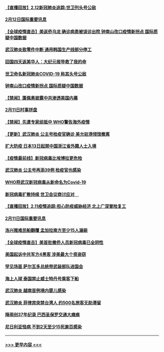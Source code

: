 #### [【直播回放】2.12新冠肺炎追踪:世卫列头号公敌](../pages/prog202/a102775541.md?t=02122333) 
#### [2月12日国际重要讯息](../pages/prog202/a102775437.md?t=02122333) 
#### [【全球疫情直击】美返侨乌龙 确诊病患被误诊出院 钟南山改口疫情新拐点 国际质疑中国数据](../pages/prog202/a102775378.md?t=02122333) 
#### [武汉肺炎致零件中断 通用韩国生产线部分停工](../pages/prog202/a102775365.md?t=02122333) 
#### [回国四天返美华人：大纪元报导救了我的命](../pages/prog202/a102775342.md?t=02122333) 
#### [世卫命名新冠肺炎COVID-19 称其头号公敌](../pages/prog202/a102775196.md?t=02122333) 
#### [钟南山改口疫情新拐点 国际质疑中国数据](../pages/prog202/a102775178.md?t=02122333) 
#### [【禁闻】蓬佩奥披露中共渗透美国内幕](../pages/prog202/a102775129.md?t=02122333) 
#### [2月11日时事拼盘](../pages/prog202/a102775140.md?t=02122333) 
#### [【禁闻】先遣专家组抵中 WHO警告海外疫情](../pages/prog202/a102775112.md?t=02122333) 
#### [【更新】武汉肺炎 公主号检疫官确诊 美允驻港领馆撤离](../pages/prog202/a102770740.md?t=02122333) 
#### [扩大防疫 日本13日起禁中国浙江省外籍人士入境](../pages/prog202/a102775051.md?t=02122333) 
#### [【疫情最前线】新冠病毒比埃博拉更危险](../pages/prog202/a102775043.md?t=02122333) 
#### [武汉肺炎 公主号再添39例 检疫官也感染](../pages/prog202/a102775031.md?t=02122333) 
#### [WHO将武汉新冠病毒从新命名为Covid-19](../pages/prog202/a102774891.md?t=02122333) 
#### [新冠病毒扩散持续 世卫会议商讨应对　](../pages/prog202/a102774850.md?t=02122333) 
#### [【直播回放】2.11疫情追踪:担心防疫威胁经济 北上广深冒险复工](../pages/prog202/a102774741.md?t=02122333) 
#### [2月11日国际重要讯息](../pages/prog202/a102774621.md?t=02122333) 
#### [洛兴雅难民船翻覆 孟加拉南方至少15人溺毙](../pages/prog202/a102774586.md?t=02122333) 
#### [【全球疫情直击】美首批撤侨人员新冠病毒已全阴性](../pages/prog202/a102774523.md?t=02122333) 
#### [美国起诉中共军方4黑客 涉美最大个资盗窃](../pages/prog202/a102774508.md?t=02122333) 
#### [罕见场面  萨尔瓦多总统带武装部队进国会](../pages/prog202/a102774494.md?t=02122333) 
#### [海上人球 泰国禁止威士特丹号乘客下船](../pages/prog202/a102774384.md?t=02122333) 
#### [武汉肺炎 越南首例境内婴儿感染](../pages/prog202/a102774365.md?t=02122333) 
#### [武汉肺炎 菲律宾突禁台湾人 约500名旅客无助滞留](../pages/prog202/a102774288.md?t=02122333) 
#### [降雨创37年纪录 巴西圣保罗交通大瘫痪](../pages/prog202/a102774273.md?t=02122333) 
#### [尼日利亚怪病 不到2天至少15死逾百感染](../pages/prog202/a102774260.md?t=02122333) 

----
#### [ >>> 更早内容 <<< ](../indexes/prog202-earlier.md)
